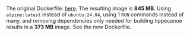 The original Dockerfile: [here](https://github.com/zabop/devopswithdocker/blob/master/part1/exercise1.15/Dockerfile).
The resulting image is **845 MB**. Using `alpine:latest` instead of `ubuntu:24.04`, using 1 `RUN` commands instead of many, and removing dependencies only needed for building tippecanoe results in a **373 MB** image. See the new Dockerfile.
